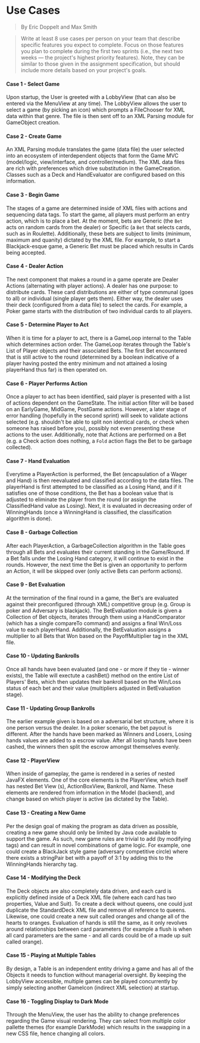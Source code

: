 # Use Cases
> By Eric Doppelt and Max Smith

> Write at least 8 use cases per person on your team that describe specific features you expect to complete. Focus on those features you plan to complete during the first two sprints (i.e., the next two weeks — the project's highest priority features). Note, they can be similar to those given in the assignment specification, but should include more details based on your project's goals.


#### Case 1 - Select Game
Upon startup, the User is greeted with a LobbyView (that can also be entered via the MenuView at any time). The LobbyView allows the user to select a game (by picking an icon) which prompts a FileChooser for XML data within that genre. The file is then sent off to an XML Parsing module for GameObject creation. 

#### Case 2 - Create Game
An XML Parsing module translates the game (data file) the user selected into an ecosystem of interdependent objects that form the Game MVC (model/logic, view/interface, and controller/medium). The XML data files are rich with preferences which drive substitution in the GameCreation. Classes such as a Deck and HandEvaluator are configured based on this information.


#### Case 3 - Begin Game
The stages of a game are determined inside of XML files with actions and sequencing data tags. To start the game, all players must perform an entry action, which is to place a bet. At the moment, bets are Generic (the `Bet` acts on random cards from the dealer) or Specific (a `Bet` that selects cards, such as in Roulette). Additionally, these bets are subject to limits (minimum, maximum and quanity) dictated by the XML file. For example, to start a Blackjack-esque game, a Generic Bet must be placed which results in Cards being accepted.

#### Case 4 - Dealer Action
The next component that makes a round in a game operate are Dealer Actions (alternating with player actions). A dealer has one purpose: to distribute cards. These card distributions are either of type communal (goes to all) or individual (single player gets them). Either way, the dealer uses their deck (configured from a data file) to select the cards. For example, a Poker game starts with the distribution of two individual cards to all players.

#### Case 5 - Determine Player to Act
When it is time for a player to act, there is a GameLoop internal to the Table which determines action order. The GameLoop iterates through the Table's List of Player objects and their associated Bets. The first Bet encountered that is still active to the round (determined by a boolean indicative of a player having posted the entry minimum and not attained a losing playerHand thus far) is then operated on.

#### Case 6 - Player Performs Action
Once a player to act has been identified, said player is presented with a list of actions dependent on the GameState. The initial action filter will be based on an EarlyGame, MidGame, PostGame actions. However, a later stage of error handling (hopefully in the second sprint) will seek to validate actions selected (e.g. shouldn't be able to split non identical cards, or check when someone has raised before you), possibly not even presenting these actions to the user. Additionally, note that Actions are performed on a Bet (e.g. a Check action does nothing, a `Fold` action flags the Bet to be garbage collected).

#### Case 7 - Hand Evaluation
Everytime a PlayerAction is performed, the Bet (encapsulation of a Wager and Hand) is then reevaluated and classified   according to the data files. The playerHand is first attempted to be classified as a Losing Hand, and if it satisfies one of those conditions, the Bet has a boolean value that is adjusted to eliminate the player from the round (or assign the ClassifiedHand value as Losing). Next, it is evaluated in decreasing order of WinningHands (once a WinningHand is classified, the classification algorithm is done).

#### Case 8 - Garbage Collection
After each PlayerAction, a GarbageCollection algorithm in the Table goes through all Bets and evaluates their current standing in the Game/Round. If a Bet falls under the Losing Hand category, it will continue to exist in the rounds. However, the next time the Bet is given an opportunity to perform an Action, it will be skipped over (only active Bets can perform actions).

#### Case 9 - Bet Evaluation
At the termination of the final round in a game, the Bet's are evaluated against their preconfigured (through XML) competitive group (e.g. Group is poker and Adversary is blackjack). The BetEvaluation module is given a Collection of Bet objects, iterates through them using a HandComparator (which has a single compareTo command) and assigns a final Win/Loss value to each playerHand.  Additionally, the BetEvaluation assigns a multiplier to all Bets that Won based on the PayoffMultiplier tag in the XML file.

#### Case 10 - Updating Bankrolls
Once all hands have been evaluated (and one - or more if they tie - winner exists), the Table will exectute a cashBet() method on the entire List of Players' Bets, which then updates their bankroll based on the Win/Loss status of each bet and their value (multipliers adjusted in BetEvaluation stage).

#### Case 11 - Updating Group Bankrolls
The earlier example given is based on a adversarial bet structure, where it is one person versus the dealer. In a poker scenario, the bet payout is different. After the hands have been marked as Winners and Losers, Losing hands values are added to a escrow value. After all losing hands have been cashed, the winners then split the escrow amongst themselves evenly.

#### Case 12 - PlayerView
When inside of gameplay, the game is rendered in a series of nested  JavaFX elements. One of the core elements is the PlayerView, which itself has nested Bet View (s), ActionBoxView, Bankroll, and Name. These elements are rendered from information in the Model (backend), and change based on which player is active (as dictated by the Table).

#### Case 13 - Creating a New Game
Per the design goal of making the program as data driven as possible, creating a new game should only be limited by Java code available to support the game. As such, new game rules are trivial to add (by modifying tags) and can result in novel combinations of game logic. For example, one could create a BlackJack style game (adversary competitive circle) where there exists a stringPair bet with a payoff of 3:1 by adding this to the WinningHands hierarchy tag.

#### Case 14 - Modifying the Deck
The Deck objects are also completely data driven, and each card is explicitly defined inside of a Deck XML file (where each card has two properties, Value and Suit). To create a deck without queens, one could just duplicate the StandardDeck XML file and remove all reference to queens. Likewise, one could create a new suit called oranges and change all of the hearts to oranges. Evaluation of hands is still the same, as it only revolves around relationships between card parameters (for example a flush is when all card parameters are the same - and all cards could be of a made up suit called orange).

#### Case 15 - Playing at Multiple Tables
By design, a Table is an independent entity driving a game and has all of the Objects it needs to function without managerial oversight. By keeping the LobbyView accessible, multiple games can be played concurrently by simply selecting another GameIcon (indirect XML selection) at startup.

#### Case 16 - Toggling Display to Dark Mode
Through the MenuView, the user has the ability to change preferences regarding the Game visual rendering. They can select from multiple color pallette themes (for example DarkMode) which results in the swapping in a new CSS file, hence changing all colors.
